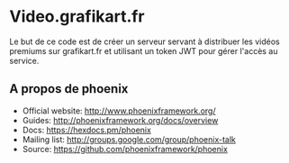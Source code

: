 # Video.grafikart.fr

Le but de ce code est de créer un serveur servant à distribuer les vidéos
premiums sur grafikart.fr et utilisant un token JWT pour gérer l'accès au service.

## A propos de phoenix

  * Official website: http://www.phoenixframework.org/
  * Guides: http://phoenixframework.org/docs/overview
  * Docs: https://hexdocs.pm/phoenix
  * Mailing list: http://groups.google.com/group/phoenix-talk
  * Source: https://github.com/phoenixframework/phoenix
